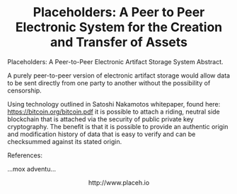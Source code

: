 <h1 align="center">
  Placeholders: A Peer to Peer Electronic System for the Creation and Transfer of Assets<br>
</h1>

Placeholders: A Peer-to-Peer Electronic Artifact Storage System
Abstract.

A purely peer-to-peer version of electronic artifact storage would allow data to be sent directly from one party to another   without  the possibility of censorship.

Using technology outlined in Satoshi Nakamotos whitepaper, found here: https://bitcoin.org/bitcoin.pdf it is possible to attach a riding, neutral side blockchain that is attached via the security of public private key cryptography. The benefit is that it is possible to provide an authentic origin and modification history of data that is easy to verify and can be checksummed against its stated origin.

References: 

...mox adventu...

<p align="center">
http://www.placeh.io<br>
